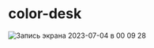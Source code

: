 # color-desk

![Запись экрана 2023-07-04 в 00 09 28](https://github.com/StanislavStarr/color-desk/assets/123194933/c6ab4f26-572e-43d2-a5ae-fae85a30776d)
